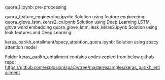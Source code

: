quora_1.ipynb:	pre-processing

quora_feature_engineering.ipynb:	Solution using feature engineering
quora_glove_lstm_keras2_cv.ipynb	Solution using Deep Learning LSTM, glove word embedding
quora_glove_lstm_leak_keras2.ipynb	Solution using leak features and Deep Learning


keras_parikh_entailment/spacy_attention_quora.ipynb: Solution using spacy attention model

Folder keras_parikh_entailment contains codes copied from below github repo:
https://github.com/explosion/spaCy/tree/master/examples/keras_parikh_entailment

